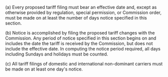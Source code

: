(a) Every proposed tariff filing must bear an effective date and, except as otherwise provided by regulation, special permission, or Commission order, must be made on at least the number of days notice specified in this section.

(b) Notice is accomplished by filing the proposed tariff changes with the Commission. Any period of notice specified in this section begins on and includes the date the tariff is received by the Commission, but does not include the effective date. In computing the notice period required, all days including Sundays and holidays must be counted.

(c) All tariff filings of domestic and international non-dominant carriers must be made on at least one day's notice.

